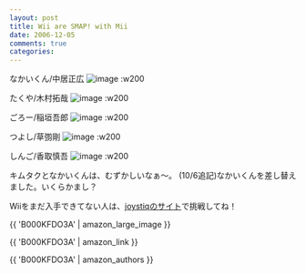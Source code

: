 ```yaml
---
layout: post
title: Wii are SMAP! with Mii
date: 2006-12-05
comments: true
categories:
---
```



なかいくん/中居正広
![image](http://img.f.hatena.ne.jp/images/fotolife/k/keyesberry/20061206/20061206104514.jpg)
:w200

たくや/木村拓哉
![image](http://img.f.hatena.ne.jp/images/fotolife/k/keyesberry/20061205/20061205121828.jpg)
:w200

ごろー/稲垣吾郎
![image](http://img.f.hatena.ne.jp/images/fotolife/k/keyesberry/20061205/20061205121900.jpg)
:w200

つよし/草彅剛
![image](http://img.f.hatena.ne.jp/images/fotolife/k/keyesberry/20061205/20061205121922.jpg)
:w200

しんご/香取慎吾
![image](http://img.f.hatena.ne.jp/images/fotolife/k/keyesberry/20061205/20061205121936.jpg)
:w200

キムタクとなかいくんは、むずかしいなぁ～。
(10/6追記)なかいくんを差し替えました。いくらかまし？

Wiiをまだ入手できてない人は、[joystiqのサイト](http://www.joystiq.com/media/2006/10/mii.swf)で挑戦してね！


{{ 'B000KFDO3A' | amazon_large_image }}

{{ 'B000KFDO3A' | amazon_link }}

{{ 'B000KFDO3A' | amazon_authors }}
